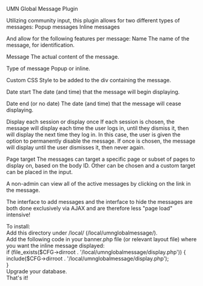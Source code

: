 UMN Global Message Plugin

Utilizing community input, this plugin allows for two different types of messages:
Popup messages
Inline messages



And allow for the following features per message:
Name
The name of the message, for identification.

Message
The actual content of the message.

Type of message
Popup or inline.

Custom CSS
Style to be added to the div containing the message.

Date start
The date (and time) that the message will begin displaying.

Date end (or no date)
The date (and time) that the message will cease displaying.

Display each session or display once
If each session is chosen, the message will display each time the user logs in, until they dismiss it, then will display the next time they log in. In this case, the user is given the option to permanently disable the message.
If once is chosen, the message will display until the user dismisses it, then never again.

Page target
The messages can target a specific page or subset of pages to display on, based on the body ID. Other can be chosen and a custom target can be placed in the input.



A non-admin can view all of the active messages by clicking on the link in the message.



The interface to add messages and the interface to hide the messages are both done exclusively via AJAX and are therefore less "page load" intensive!



To install:  
Add this directory under /local/ (/local/umnglobalmessage/).  
Add the following code in your banner.php file (or relevant layout file) where you want the inline message displayed:  
if (file_exists($CFG->dirroot . '/local/umnglobalmessage/display.php')) {  
    include($CFG->dirroot . '/local/umnglobalmessage/display.php');  
}  
Upgrade your database.  
That's it!  
